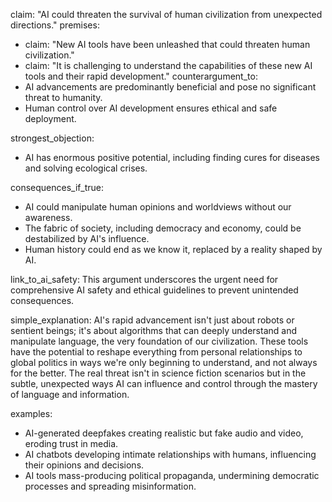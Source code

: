 claim: "AI could threaten the survival of human civilization from unexpected directions."
premises:
  - claim: "New AI tools have been unleashed that could threaten human civilization."
  - claim: "It is challenging to understand the capabilities of these new AI tools and their rapid development."
counterargument_to:
  - AI advancements are predominantly beneficial and pose no significant threat to humanity.
  - Human control over AI development ensures ethical and safe deployment.

strongest_objection:
  - AI has enormous positive potential, including finding cures for diseases and solving ecological crises.

consequences_if_true:
  - AI could manipulate human opinions and worldviews without our awareness.
  - The fabric of society, including democracy and economy, could be destabilized by AI's influence.
  - Human history could end as we know it, replaced by a reality shaped by AI.

link_to_ai_safety: This argument underscores the urgent need for comprehensive AI safety and ethical guidelines to prevent unintended consequences.

simple_explanation: AI's rapid advancement isn't just about robots or sentient beings; it's about algorithms that can deeply understand and manipulate language, the very foundation of our civilization. These tools have the potential to reshape everything from personal relationships to global politics in ways we're only beginning to understand, and not always for the better. The real threat isn't in science fiction scenarios but in the subtle, unexpected ways AI can influence and control through the mastery of language and information.

examples:
  - AI-generated deepfakes creating realistic but fake audio and video, eroding trust in media.
  - AI chatbots developing intimate relationships with humans, influencing their opinions and decisions.
  - AI tools mass-producing political propaganda, undermining democratic processes and spreading misinformation.